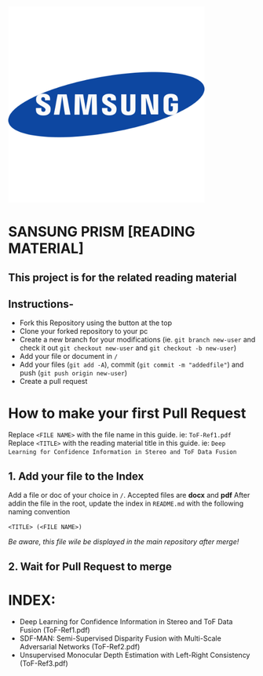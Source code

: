 <img src="images/samsung2.png" width=400>

# SANSUNG PRISM [READING MATERIAL]

## This project is for the related reading material

## Instructions-

- Fork this Repository using the button at the top
- Clone your forked repository to your pc
- Create a new branch for your modifications (ie. `git branch new-user` and check it out `git checkout new-user` and `git checkout -b new-user`)
- Add your file or document in `/`
- Add your files (`git add -A`), commit (`git commit -m "addedfile"`) and push (`git push origin new-user`)
- Create a pull request

# How to make your first Pull Request

Replace `<FILE NAME>` with the file name in this guide. ie: `ToF-Ref1.pdf`
Replace `<TITLE>` with the reading material title in this guide. ie: `Deep Learning for Confidence Information in Stereo and ToF Data Fusion`

## 1. Add your file to the Index

Add a file or doc of your choice in `/`. Accepted files are **docx** and **pdf**
After addin the file in the root, update the index in `README.md` with the following naming convention

```
<TITLE> (<FILE NAME>)
```

_Be aware, this file wile be displayed in the main repository after merge!_

## 2. Wait for Pull Request to merge


# INDEX:
- Deep Learning for Confidence Information in Stereo and ToF Data Fusion (ToF-Ref1.pdf)
- SDF-MAN: Semi-Supervised Disparity Fusion with Multi-Scale Adversarial Networks (ToF-Ref2.pdf)
- Unsupervised Monocular Depth Estimation with Left-Right Consistency (ToF-Ref3.pdf)
